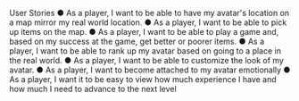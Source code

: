 User Stories
●	As a player, I want to be able to have my avatar's location on a map mirror my real world location.
●	As a player, I want to be able to pick up items on the map.
●	As a player, I want to be able to play a game and, based on my success at the game, get better or poorer items.
●	As a player, I want to be able to rank up my avatar based on going to a place in the real world.
●	As a player, I want to be able to customize the look of my avatar.
● As a player, I want to become attached to my avatar emotionally
● As a player, I want it to be easy to view how much experience I have and how much I need to advance to the next level

